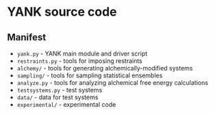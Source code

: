 YANK source code
================

Manifest
--------

* `yank.py` - YANK main module and driver script
* `restraints.py` - tools for imposing restraints
* `alchemy/` - tools for generating alchemically-modified systems
* `sampling/` - tools for sampling statistical ensembles
* `analyze.py` - tools for analyzing alchemical free energy calculations
* `testsystems.py` - test systems
* `data/` - data for test systems
* `experimental/` - experimental code
